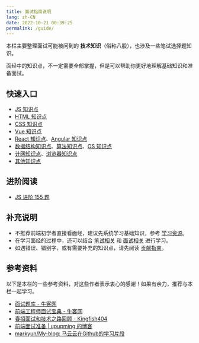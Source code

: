 ```yaml
---
title: 面试指南说明
lang: zh-CN
date: 2022-10-21 00:39:25
permalink: /guide/
---
```


本栏主要整理面试可能被问到的 **技术知识**（俗称八股），也涉及一些笔试选择题知识。

面经中的知识点，不一定需要全部掌握，但是可以帮助你更好地理解基础知识和准备面试。

## 快速入口

- [JS 知识点](/guide/js/points/)
- [HTML 知识点](/guide/html/points/)
- [CSS 知识点](/guide/css/points/)
- [Vue 知识点](/guide/vue/points/)
- [React 知识点](/guide/react-angular/react-points/)、[Angular 知识点](/guide/react-angular/angular-points/)
- [数据结构知识点](/guide/ds-algo-os/ds-points/)、[算法知识点](/guide/ds-algo-os/algo-points/)、[OS 知识点](/guide/ds-algo-os/os-points/)
- [计网知识点](/guide/cn-browser/cn-points/)、[浏览器知识点](/guide/cn-browser/browser-points/)
- [其他知识点](/guide/sundry/points/)

## 进阶阅读

- [JS 进阶 155 题](/guide/js/js-advanced-155/)

## 补充说明

- 不推荐前端初学者直接看面经，建议先系统学习基础知识，参考 [学习资源](/resources/)。
- 在学习面经的过程中，还可以结合 [笔试相关](/exam/) 和 [面试相关](/interview/) 进行学习。
- 如遇错误、错别字，或有需要补充的知识点，请先阅读 [贡献指南](/about/contribution/)。

## 参考资料

以下是本栏的一些参考资料，对这些作者表示衷心的感谢！如果有余力，推荐与本栏一起学习。

- [面试题库 - 牛客网](https://www.nowcoder.com/exam/interview)
- [前端工程师面试宝典 - 牛客网](https://www.nowcoder.com/tutorial/96/f5212664ab664984882b00635066ded2)
- [春招面试和技术之路回顾 - Kingfish404](https://blog.kingfish404.cn/posts/2021/04/review01)
- [前端面试准备 | upupming 的博客](https://upupming.site/2019/11/12/front-end-interview-preparation/)
- [markyun/My-blog: 马云云在Github的学习片段](https://github.com/markyun/My-blog)
